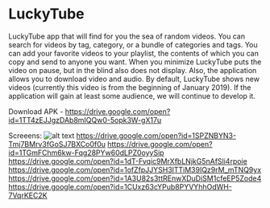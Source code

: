 # LuckyTube
LuckyTube app that will find for you the sea of random videos. You can search for videos by tag, category, or a bundle of categories and tags. You can add your favorite videos to your playlist, the contents of which you can copy and send to anyone you want. When you minimize LuckyTube puts the video on pause, but in the blind also does not display. Also, the application allows you to download video and audio. By default, LuckyTube shows new videos (currently this video is from the beginning of January 2019). If the application will gain at least some audience, we will continue to develop it.

Download APK - https://drive.google.com/open?id=1TT4zEJJgzDAb8mIQQw0-5opk3W-gX17u

Screeens:
![alt text](figures/https://drive.google.com/open?id=1w25xGuS-4S0di2XcqdKoqxProllp5lXn)
https://drive.google.com/open?id=1SPZNBYN3-Tmj7BMrv3fGoSJ7BXCo0f0u
https://drive.google.com/open?id=1TGmFChm6kw-Fqg28PYw60dLPZ0oyySip
https://drive.google.com/open?id=1dT-Fvqic9MrXfbLNjkG5nAfSli4rpoie
https://drive.google.com/open?id=1ofZfpJJYSH3lTTiM39IQz9rM_mTNQ9yx
https://drive.google.com/open?id=1A3U82s3ttREnwXDuDiSM1cfeEP5Zode4
https://drive.google.com/open?id=1CUxz63cYPub8PYVYhhOdWH-7VqrKEC2K
